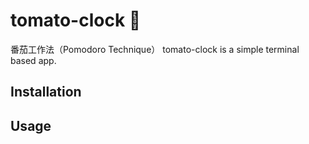 # tomato-clock 🍅
番茄工作法（Pomodoro Technique）
tomato-clock is a simple terminal based app.
## Installation

## Usage

